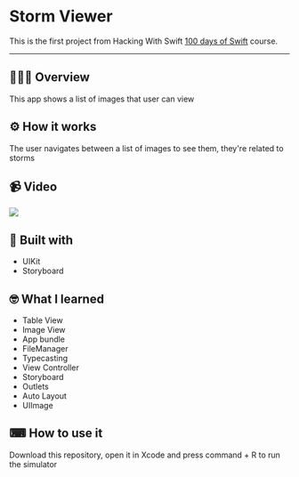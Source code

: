 <h1>Storm Viewer</h1>

This is the first project from Hacking With Swift [100 days of Swift](https://www.hackingwithswift.com/100) course.

---

## 💁🏽‍♂️ Overview

This app shows a list of images that user can view

## ⚙️ How it works

The user navigates between a list of images to see them, they're related to storms

## 📹 Video

![](https://media.giphy.com/media/md05NeAYDLXCCBVfDw/giphy.gif)

## 🔨 Built with

- UIKit
- Storyboard

## 🤓 What I learned

- Table View
- Image View
- App bundle
- FileManager
- Typecasting
- View Controller
- Storyboard
- Outlets
- Auto Layout
- UIImage

## ⌨ How to use it

Download this repository, open it in Xcode and press command + R
to run the simulator
